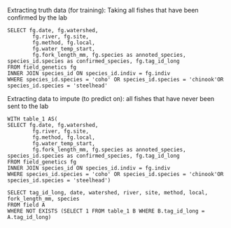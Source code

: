 Extracting truth data (for training):
Taking all fishes that have been confirmed by the lab
```
SELECT fg.date, fg.watershed, 
        fg.river, fg.site, 
        fg.method, fg.local, 
        fg.water_temp_start, 
        fg.fork_length_mm, fg.species as annoted_species, species_id.species as confirmed_species, fg.tag_id_long
FROM field_genetics fg 
INNER JOIN species_id ON species_id.indiv = fg.indiv
WHERE species_id.species = 'coho' OR species_id.species = 'chinook'OR species_id.species = 'steelhead'
```

Extracting data to impute (to predict on):
all fishes that have never been sent to the lab
```
WITH table_1 AS(
SELECT fg.date, fg.watershed, 
        fg.river, fg.site, 
        fg.method, fg.local, 
        fg.water_temp_start, 
        fg.fork_length_mm, fg.species as annoted_species, species_id.species as confirmed_species, fg.tag_id_long
FROM field_genetics fg 
INNER JOIN species_id ON species_id.indiv = fg.indiv
WHERE species_id.species = 'coho' OR species_id.species = 'chinook'OR species_id.species = 'steelhead')

SELECT tag_id_long, date, watershed, river, site, method, local, fork_length_mm, species
FROM field A
WHERE NOT EXISTS (SELECT 1 FROM table_1 B WHERE B.tag_id_long = A.tag_id_long)
```